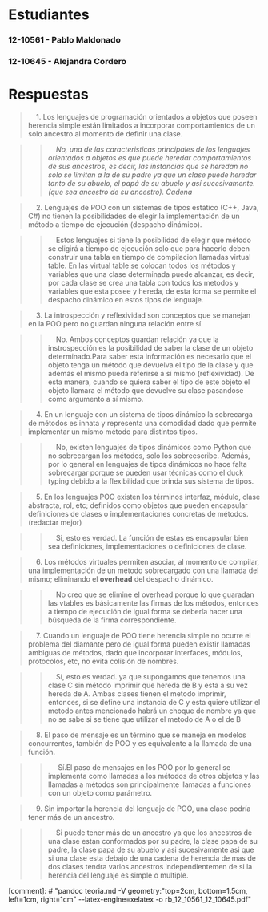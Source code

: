 # Estudiantes
### 12-10561 - Pablo Maldonado
### 12-10645 - Alejandra Cordero 

# Respuestas

>&nbsp;&nbsp;&nbsp;&nbsp;1. Los lenguajes de programación orientados a objetos que poseen herencia simple están limitados a incorporar comportamientos de un solo ancestro al momento de definir una clase.

>>&nbsp;&nbsp;&nbsp;&nbsp;*No, una de las caracteristicas principales de los lenguajes orientados a objetos es que puede heredar comportamientos de sus ancestros, es decir, las instancias que se heredan no solo se limitan a la de su padre ya que un clase puede heredar tanto de su abuelo, el papá de su abuelo y así sucesivamente. (que sea ancestro de su ancestro). Cadena*


>&nbsp;&nbsp;&nbsp;&nbsp;2. Lenguajes de POO con un sistemas de tipos estático (C++, Java, C\#) no tienen la posibilidades de elegir la implementación de un método a tiempo de ejecución (despacho dinámico).

>>&nbsp;&nbsp;&nbsp;&nbsp;Estos lenguajes si tiene la posibilidad de elegir que método se eligirá a tiempo de ejecución solo que para hacerlo deben construir una tabla en tiempo de compilacion llamadas virtual table. En las virtual table se colocan todos los métodos y variables que una clase determinada puede alcanzar, es decir, por cada clase se crea una tabla con todos los metodos y variables que esta posee y hereda, de esta forma se permite el despacho dinámico en estos tipos de lenguaje.

>&nbsp;&nbsp;&nbsp;&nbsp;3. La introspección y reflexividad son conceptos que se manejan en la POO pero no guardan ninguna relación entre sí.

>>&nbsp;&nbsp;&nbsp;&nbsp;No. Ambos conceptos guardan relación ya que la instrospección es la posibilidad de saber la clase de un objeto determinado.Para saber esta información es necesario que el objeto tenga un método que devuelva el tipo de la clase y que además el mismo pueda referirse a sí mismo (reflexividad). De esta manera, cuando se quiera saber el tipo de este objeto el objeto llamara el método que devuelve su clase pasandose como argumento a sí mismo.

>&nbsp;&nbsp;&nbsp;&nbsp;4. En un lenguaje con un sistema de tipos dinámico la sobrecarga de métodos es innata y representa una comodidad dado que permite implementar un mismo método para distintos tipos.

>>&nbsp;&nbsp;&nbsp;&nbsp;No, existen lenguajes de tipos dinámicos como Python que no sobrecargan los métodos, solo los sobreescribe. Además, por lo general en lenguajes de tipos dinámicos no hace falta sobrecargar porque se pueden usar técnicas como el duck typing debido a la flexibilidad que brinda sus sistema de tipos.

>&nbsp;&nbsp;&nbsp;&nbsp;5. En los lenguajes POO existen los términos interfaz, módulo, clase abstracta, rol, etc; definidos como objetos que pueden encapsular definiciones de clases o implementaciones concretas de métodos.(redactar mejor)

>>&nbsp;&nbsp;&nbsp;&nbsp;Si, esto es verdad. La función de estas es encapsular bien sea definiciones, implementaciones o definiciones de clase.

>&nbsp;&nbsp;&nbsp;&nbsp;6. Los métodos virtuales permiten asociar, al momento de compilar, una implementación de un método sobrecargado con una llamada del mismo; eliminando el **overhead** del despacho dinámico.

>>&nbsp;&nbsp;&nbsp;&nbsp;No creo que se elimine el overhead porque lo que guaradan las vtables es básicamente las firmas de los métodos, entonces a tiempo de ejecución de igual forma se debería hacer una búsqueda de la firma correspondiente.

>&nbsp;&nbsp;&nbsp;&nbsp;7. Cuando un lenguaje de POO tiene herencia simple no ocurre el problema del diamante pero de igual forma pueden existir llamadas ambiguas de métodos, dado que incorporar interfaces, módulos, protocolos, etc, no evita colisión de nombres.

>>&nbsp;&nbsp;&nbsp;&nbsp;Sí, esto es verdad. ya que supongamos que tenemos una clase C sin método imprimir que hereda de B y esta a su vez hereda de A. Ambas clases tienen el metodo imprimir, entonces, si se define una instancia de C y esta quiere utilizar el metodo antes mencionado habrá un choque de nombre ya que no se sabe si se tiene que utilizar el metodo de A o el de B

>&nbsp;&nbsp;&nbsp;&nbsp;8. El paso de mensaje es un término que se maneja en modelos concurrentes, también de POO y es equivalente a la llamada de una función.

>>&nbsp;&nbsp;&nbsp;&nbsp; Sí.El paso de mensajes en los POO por lo general se implementa como llamadas a los métodos de otros objetos y las llamadas a métodos son principalmente llamadas a funciones con un objeto como parámetro.

>&nbsp;&nbsp;&nbsp;&nbsp;9. Sin importar la herencia del lenguaje de POO, una clase podría tener más de un ancestro.

>>&nbsp;&nbsp;&nbsp;&nbsp;Si puede tener más de un ancestro ya que los ancestros de una clase estan conformados por su padre, la clase papa de su padre, la clase papa de su abuelo y asi sucesivamente asi que si una clase esta debajo de una cadena de herencia de mas de dos clases tendra varios ancestros independientemen de si la herencia del lenguaje es simple o multiple.

[comment]: #  "pandoc teoria.md -V geometry:"top=2cm, bottom=1.5cm, left=1cm, right=1cm" --latex-engine=xelatex -o rb_12_10561_12_10645.pdf"


